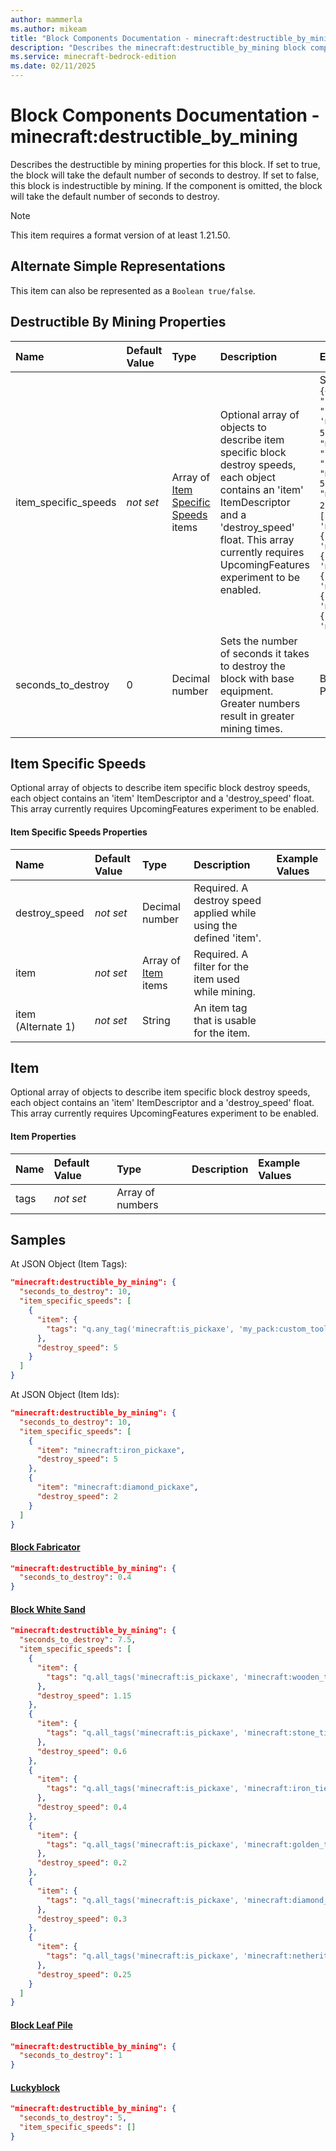 ```yaml
---
author: mammerla
ms.author: mikeam
title: "Block Components Documentation - minecraft:destructible_by_mining"
description: "Describes the minecraft:destructible_by_mining block component"
ms.service: minecraft-bedrock-edition
ms.date: 02/11/2025 
---
```


# Block Components Documentation - minecraft:destructible_by_mining

Describes the destructible by mining properties for this block. If set to true, the block will take the default number of seconds to destroy. If set to false, this block is indestructible by mining. If the component is omitted, the block will take the default number of seconds to destroy.

> [!Note]
> This item requires a format version of at least 1.21.50.

## Alternate Simple Representations

This item can also be represented as a `Boolean true/false`.


## Destructible By Mining Properties

|Name       |Default Value |Type |Description |Example Values |
|:----------|:-------------|:----|:-----------|:------------- |
| item_specific_speeds | *not set* | Array of [Item Specific Speeds](#item-specific-speeds) items | Optional array of objects to describe item specific block destroy speeds, each object contains an 'item' ItemDescriptor and a 'destroy_speed' float. This array currently requires UpcomingFeatures experiment to be enabled. | Samples: `"{<br> "minecraft:destructible_by_mining": {<br> "seconds_to_destroy": 10,<br> "item_specific_speeds": [<br> {<br> "item": { "tags": "q.any_tag('minecraft:is_pickaxe', 'minecraft:is_tool') " },<br> "destroy_speed": 5.0<br> }<br> ]<br> }<br>}"`, `"{<br> "minecraft:destructible_by_mining": {<br> "seconds_to_destroy": 10,<br> "item_specific_speeds": [<br> {<br> "item": "minecraft:iron_pickaxe",<br> "destroy_speed": 5.0<br> },<br> {<br> "item": "minecraft:diamond_pickaxe",<br> "destroy_speed": 2.0<br> }<br> ]<br> }<br>}"`, Block White Sand: `[{"item":{"tags":"q.all_tags('minecraft:is_pickaxe', 'minecraft:wooden_tier')"},"destroy_speed":1.15},{"item":{"tags":"q.all_tags('minecraft:is_pickaxe', 'minecraft:stone_tier')"},"destroy_speed":0.6},{"item":{"tags":"q.all_tags('minecraft:is_pickaxe', 'minecraft:iron_tier')"},"destroy_speed":0.4},{"item":{"tags":"q.all_tags('minecraft:is_pickaxe', 'minecraft:golden_tier')"},"destroy_speed":0.2},{"item":{"tags":"q.all_tags('minecraft:is_pickaxe', 'minecraft:diamond_tier')"},"destroy_speed":0.3},{"item":{"tags":"q.all_tags('minecraft:is_pickaxe', 'minecraft:netherite_tier')"},"destroy_speed":0.25}]` | 
| seconds_to_destroy | 0 | Decimal number | Sets the number of seconds it takes to destroy the block with base equipment. Greater numbers result in greater mining times. | Block Fabricator: `0.4`, Block White Sand: `7.5`, Block Leaf Pile: `1` | 

## Item Specific Speeds
Optional array of objects to describe item specific block destroy speeds, each object contains an 'item' ItemDescriptor and a 'destroy_speed' float. This array currently requires UpcomingFeatures experiment to be enabled.


#### Item Specific Speeds Properties

|Name       |Default Value |Type |Description |Example Values |
|:----------|:-------------|:----|:-----------|:------------- |
| destroy_speed | *not set* | Decimal number | Required. A destroy speed applied while using the defined 'item'. |  | 
| item | *not set* | Array of [Item](#item) items | Required. A filter for the item used while mining. |  | 
| item (Alternate 1) | *not set* | String | An item tag that is usable for the item. |  | 

## Item
Optional array of objects to describe item specific block destroy speeds, each object contains an 'item' ItemDescriptor and a 'destroy_speed' float. This array currently requires UpcomingFeatures experiment to be enabled.


#### Item Properties

|Name       |Default Value |Type |Description |Example Values |
|:----------|:-------------|:----|:-----------|:------------- |
| tags | *not set* | Array of numbers |  |  | 

## Samples

At JSON Object (Item Tags): 

```json
"minecraft:destructible_by_mining": {
  "seconds_to_destroy": 10,
  "item_specific_speeds": [
    {
      "item": {
        "tags": "q.any_tag('minecraft:is_pickaxe', 'my_pack:custom_tool') "
      },
      "destroy_speed": 5
    }
  ]
}
```

At JSON Object (Item Ids): 

```json
"minecraft:destructible_by_mining": {
  "seconds_to_destroy": 10,
  "item_specific_speeds": [
    {
      "item": "minecraft:iron_pickaxe",
      "destroy_speed": 5
    },
    {
      "item": "minecraft:diamond_pickaxe",
      "destroy_speed": 2
    }
  ]
}
```

#### [Block Fabricator](https://github.com/microsoft/minecraft-samples/tree/main/casual_creator/gray_wave/behavior_packs/mikeamm_gwve/blocks/fabricator.block.json)


```json
"minecraft:destructible_by_mining": {
  "seconds_to_destroy": 0.4
}
```

#### [Block White Sand](https://github.com/microsoft/minecraft-samples/tree/main/chill_oasis_blocks_and_features/chill_oasis_assets/behavior_packs/chill_oasis_assets/blocks/white_sand.block.json)


```json
"minecraft:destructible_by_mining": {
  "seconds_to_destroy": 7.5,
  "item_specific_speeds": [
    {
      "item": {
        "tags": "q.all_tags('minecraft:is_pickaxe', 'minecraft:wooden_tier')"
      },
      "destroy_speed": 1.15
    },
    {
      "item": {
        "tags": "q.all_tags('minecraft:is_pickaxe', 'minecraft:stone_tier')"
      },
      "destroy_speed": 0.6
    },
    {
      "item": {
        "tags": "q.all_tags('minecraft:is_pickaxe', 'minecraft:iron_tier')"
      },
      "destroy_speed": 0.4
    },
    {
      "item": {
        "tags": "q.all_tags('minecraft:is_pickaxe', 'minecraft:golden_tier')"
      },
      "destroy_speed": 0.2
    },
    {
      "item": {
        "tags": "q.all_tags('minecraft:is_pickaxe', 'minecraft:diamond_tier')"
      },
      "destroy_speed": 0.3
    },
    {
      "item": {
        "tags": "q.all_tags('minecraft:is_pickaxe', 'minecraft:netherite_tier')"
      },
      "destroy_speed": 0.25
    }
  ]
}
```

#### [Block Leaf Pile](https://github.com/microsoft/minecraft-samples/tree/main/creator_camp/behavior_packs/creator_camp/blocks/leaf_pile.block.json)


```json
"minecraft:destructible_by_mining": {
  "seconds_to_destroy": 1
}
```

#### [Luckyblock](https://github.com/microsoft/minecraft-samples/tree/main/lucky_block/version_1/behavior_packs/mike_luck/blocks/luckyblock.json)


```json
"minecraft:destructible_by_mining": {
  "seconds_to_destroy": 5,
  "item_specific_speeds": []
}
```

